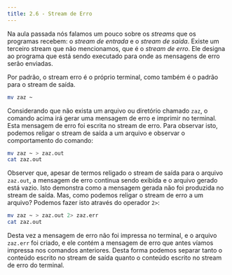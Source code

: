 ```yaml
---
title: 2.6 - Stream de Erro
---
```


Na aula passada nós falamos um pouco sobre os _streams_ que os programas recebem: o _stream de entrada_ e o _stream de saída_. Existe um terceiro stream que não mencionamos, que é o _stream de erro_. Ele designa ao programa que está sendo executado para onde as mensagens de erro serão enviadas.

Por padrão, o stream erro é o próprio terminal, como também é o padrão para o stream de saída.

```bash
mv zaz ~
```

Considerando que não exista um arquivo ou diretório chamado `zaz`, o comando acima irá gerar uma mensagem de erro e imprimir no terminal. Esta mensagem de erro foi escrita no stream de erro. Para observar isto, podemos religar o stream de saída a um arquivo e observar o comportamento do comando:

```bash
mv zaz ~ > zaz.out
cat zaz.out
```

Observer que, apesar de termos religado o stream de saída para o arquivo `zaz.out`, a mensagem de erro continua sendo exibida e o arquivo gerado está vazio. Isto demonstra como a mensagem gerada não foi produzida no stream de saída. Mas, como podemos religar o stream de erro a um arquivo? Podemos fazer isto através do operador `2>`:

```bash
mv zaz ~ > zaz.out 2> zaz.err
cat zaz.out
```

Desta vez a mensagem de erro não foi impressa no terminal, e o arquivo `zaz.err` foi criado, e ele contém a mensagem de erro que antes víamos impressa nos comandos anteriores. Desta forma podemos separar tanto o conteúdo escrito no stream de saída quanto o conteúdo escrito no stream de erro do terminal.
